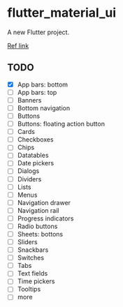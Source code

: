 # flutter_material_ui

A new Flutter project.

[Ref link](https://material.io/components?platform=flutter)

## TODO
- [x] App bars: bottom
- [ ] App bars: top
- [ ] Banners
- [ ] Bottom navigation
- [ ] Buttons
- [ ] Buttons: floating action button
- [ ] Cards
- [ ] Checkboxes
- [ ] Chips
- [ ] Datatables
- [ ] Date pickers
- [ ] Dialogs
- [ ] Dividers
- [ ] Lists
- [ ] Menus
- [ ] Navigation drawer
- [ ] Navigation rail
- [ ] Progress indicators
- [ ] Radio buttons
- [ ] Sheets: bottons
- [ ] Sliders
- [ ] Snackbars
- [ ] Switches
- [ ] Tabs
- [ ] Text fields
- [ ] Time pickers
- [ ] Tooltips
- [ ] more
